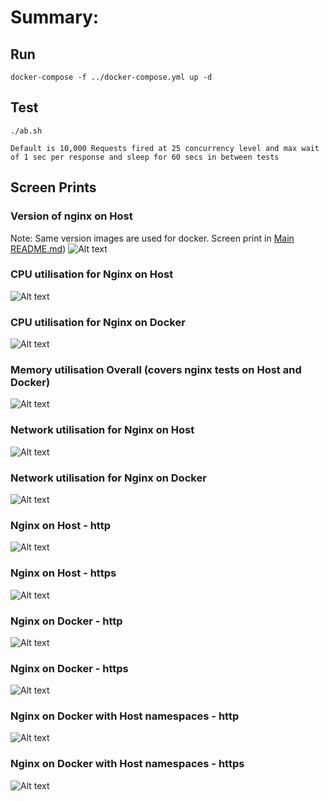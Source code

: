 # Summary:


## Run
```
docker-compose -f ../docker-compose.yml up -d
```

## Test
```
./ab.sh

Default is 10,000 Requests fired at 25 concurrency level and max wait of 1 sec per response and sleep for 60 secs in between tests
```

## Screen Prints

### Version of nginx on Host
Note: Same version images are used for docker. Screen print in [Main README.md](../README.md))
![Alt text](nginx-version-local.png?raw=true "nginx version on host")

### CPU utilisation for Nginx on Host
![Alt text](nginxHostCPU.png?raw=true "CPU utilisation for nginx on host")

### CPU utilisation for Nginx on Docker
![Alt text](nginxDockerCPU.png?raw=true "CPU utilisation for nginx on docker")

### Memory utilisation Overall (covers nginx tests on  Host and Docker)
![Alt text](nginxoverallMemory.png?raw=true "Memory utilisation for nginx on docker")

### Network utilisation for Nginx on Host
![Alt text](nginxHostNetwork.png?raw=true "Network utilisation for nginx on host")

### Network utilisation for Nginx on Docker
![Alt text](nginxDockerNetwork.png?raw=true "Network utilisation for nginx on docker")

### Nginx on Host - http
![Alt text](nginxHostHttp.png?raw=true "Nginx on Host - http")

### Nginx on Host - https
![Alt text](nginxHostHttps.png?raw=true "Nginx on Host - https")

### Nginx on Docker - http
![Alt text](nginxDockerHttp.png?raw=true "Nginx on Docker - http")

### Nginx on Docker - https
![Alt text](nginxDockerHttps.png?raw=true "Nginx on Docker - https")

### Nginx on Docker with Host namespaces - http
![Alt text](nginxDockerPrivHttp.png?raw=true "Nginx on Docker with Host namespces - http")

### Nginx on Docker with Host namespaces - https
![Alt text](nginxDockerPrivHttps.png?raw=true "Nginx on Docker with Host namespaces - https")
